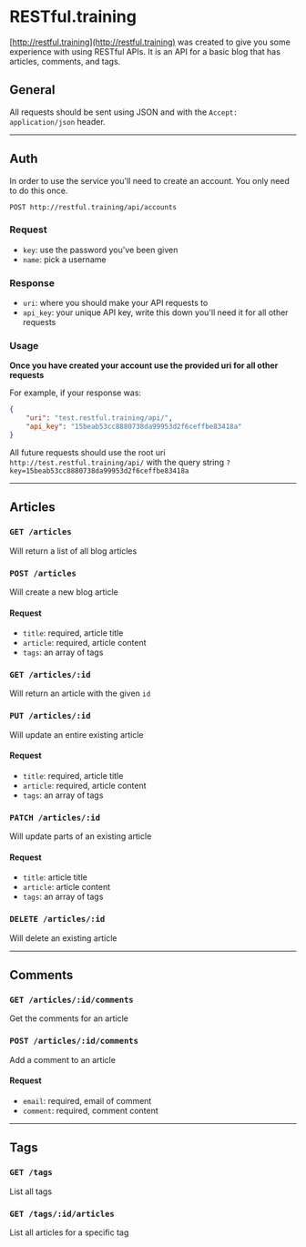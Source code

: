 # RESTful.training

[http://restful.training](http://restful.training) was created to give you some experience with using RESTful APIs. It is an API for a basic blog that has articles, comments, and tags.

## General

All requests should be sent using JSON and with the `Accept: application/json` header.

---

## Auth

In order to use the service you'll need to create an account. You only need to do this once.

`POST http://restful.training/api/accounts`

### Request

- `key`: use the password you've been given 
- `name`: pick a username

### Response

- `uri`: where you should make your API requests to 
- `api_key`: your unique API key, write this down you'll need it for all other requests

### Usage

**Once you have created your account use the provided uri for all other requests**

For example, if your response was:

```json
{
    "uri": "test.restful.training/api/",
    "api_key": "15beab53cc8880738da99953d2f6ceffbe83418a"
}
```

All future requests should use the root uri `http://test.restful.training/api/` with the query string `?key=15beab53cc8880738da99953d2f6ceffbe83418a`

---

## Articles 

### `GET /articles`

Will return a list of all blog articles

### `POST /articles`

Will create a new blog article 

#### Request

- `title`: required, article title
- `article`: required, article content
- `tags`: an array of tags

### `GET /articles/:id`

Will return an article with the given `id`

### `PUT /articles/:id`

Will update an entire existing article

#### Request

- `title`: required, article title
- `article`: required, article content
- `tags`: an array of tags

### `PATCH /articles/:id`

Will update parts of an existing article

#### Request

- `title`: article title
- `article`: article content
- `tags`: an array of tags

### `DELETE /articles/:id`

Will delete an existing article

---

## Comments 

### `GET /articles/:id/comments`

Get the comments for an article

### `POST /articles/:id/comments`

Add a comment to an article

#### Request

- `email`: required, email of comment 
- `comment`: required, comment content

---

## Tags 

### `GET /tags`

List all tags

### `GET /tags/:id/articles`

List all articles for a specific tag
